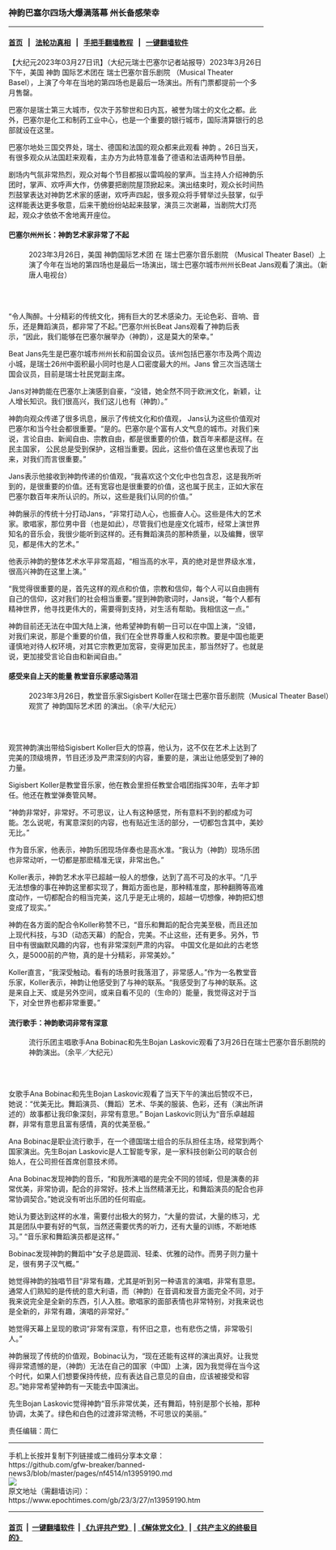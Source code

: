### 神韵巴塞尔四场大爆满落幕 州长备感荣幸
------------------------

#### [首页](https://github.com/gfw-breaker/banned-news3/blob/master/README.md) &nbsp;&nbsp;|&nbsp;&nbsp; [法轮功真相](https://github.com/begood0513/basic/blob/master/README.md)  &nbsp;&nbsp;|&nbsp;&nbsp; [手把手翻墙教程](https://github.com/gfw-breaker/guides/wiki)  &nbsp;&nbsp;|&nbsp;&nbsp; [一键翻墙软件](https://github.com/gfw-breaker/nogfw/blob/master/README.md)  



<div><p>
 【大纪元2023年03月27日讯】（大纪元瑞士巴塞尔记者站报导）2023年3月26日下午，美国
 <ok href="https://www.epochtimes.com/gb/tag/%E7%A5%9E%E9%9F%B5.html">
  神韵
 </ok>
 国际艺术团在
 <ok href="https://www.epochtimes.com/gb/tag/%E7%91%9E%E5%A3%AB%E5%B7%B4%E5%A1%9E%E5%B0%94%E9%9F%B3%E4%B9%90%E5%89%A7%E9%99%A2.html">
  瑞士巴塞尔音乐剧院
 </ok>
 （Musical Theater Basel），上演了今年在当地的第四场也是最后一场演出。所有门票都提前一个多月售罄。
</p>
<p>
 巴塞尔是瑞士第三大城市，仅次于苏黎世和日内瓦，被誉为瑞士的文化之都。此外，巴塞尔是化工和制药工业中心，也是一个重要的银行城市，国际清算银行的总部就设在这里。
</p>
<p>
 巴塞尔地处三国交界处，瑞士、德国和法国的观众都来此观看
 <ok href="https://www.epochtimes.com/gb/tag/%E7%A5%9E%E9%9F%B5.html">
  神韵
 </ok>
 。26日当天，有很多观众从法国赶来观看，主办方为此特意准备了德语和法语两种节目册。
</p>
<p>
 剧场内气氛非常热烈，观众对每个节目都报以雷鸣般的掌声。当主持人介绍神韵乐团时，掌声、欢呼声大作，仿佛要把剧院屋顶掀起来。演出结束时，观众长时间热烈鼓掌表达对神韵艺术家的感谢，欢呼声四起，很多观众将手臂举过头鼓掌，似乎这样能表达更多敬意，后来干脆纷纷站起来鼓掌，演员三次谢幕，当剧院大灯亮起，观众才依依不舍地离开座位。
</p>
<h4>
 巴塞尔州州长：神韵艺术家非常了不起
</h4>
<figure aria-describedby="caption-attachment-13959193" class="wp-caption aligncenter" id="attachment_13959193" style="width: 600px">
 <ok href="https://i.epochtimes.com/assets/uploads/2023/03/id13959193-230326104859100101.jpg" target="_blank">
  <img alt="" class="size-large wp-image-13959193" src="https://i.epochtimes.com/assets/uploads/2023/03/id13959193-230326104859100101-600x400.jpg" title=""/>
 </ok>
 <br/><figcaption class="wp-caption-text" id="caption-attachment-13959193">
  2023年3月26日，美国
  <ok href="https://www.epochtimes.com/gb/tag/%E7%A5%9E%E9%9F%B5%E5%9B%BD%E9%99%85%E8%89%BA%E6%9C%AF%E5%9B%A2.html">
   神韵国际艺术团
  </ok>
  在
  <ok href="https://www.epochtimes.com/gb/tag/%E7%91%9E%E5%A3%AB%E5%B7%B4%E5%A1%9E%E5%B0%94%E9%9F%B3%E4%B9%90%E5%89%A7%E9%99%A2.html">
   瑞士巴塞尔音乐剧院
  </ok>
  （Musical Theater Basel）上演了今年在当地的第四场也是最后一场演出，瑞士巴塞尔城市州州长Beat Jans观看了演出。（新唐人电视台）
 </figcaption><br/>
</figure><br/>
<p>
 “令人陶醉。十分精彩的传统文化，拥有巨大的艺术感染力。无论色彩、音响、音乐，还是舞蹈演员，都非常了不起。”巴塞尔州长Beat Jans观看了神韵后表示，“因此，我们能够在巴塞尔展举办（神韵），这是莫大的荣幸。”
</p>
<p>
 Beat Jans先生是巴塞尔城市州州长和前国会议员。该州包括巴塞尔市及两个周边小城，是瑞士26州中面积最小同时也是人口密度最大的州。Jans 曾三次当选瑞士国会议员，目前是瑞士社民党副主席。
</p>
<p>
 Jans对神韵能在巴塞尔上演感到自豪，“没错，她全然不同于欧洲文化，新颖，让人增长知识。我们很高兴，我们这儿也有（神韵）。”
</p>
<p>
 神韵向观众传递了很多讯息，展示了传统文化和价值观， Jans认为这些价值观对巴塞尔和当今社会都很重要。“是的。巴塞尔是个富有人文气息的城市。对我们来说，言论自由、新闻自由、宗教自由，都是很重要的价值，数百年来都是这样。在民主国家， 公民总是受到保护，这相当重要。因此，这些价值在这里也表现了出来，对我们而言很重要。”
</p>
<p>
 Jans表示他接收到神韵传递的价值观，“我喜欢这个文化中也包含忍，这是我所听到的，是很重要的价值。还有宽容也是很重要的价值，这也属于民主，正如大家在巴塞尔数百年来所认识的。所以，这些是我们认同的价值。”
</p>
<p>
 神韵展示的传统十分打动Jans，“非常打动人心，也振奋人心。这些是伟大的艺术家。歌唱家，那位男中音（也是如此），尽管我们也是座文化城市，经常上演世界知名的音乐会，我很少能听到这样的。还有舞蹈演员的那种质量，以及编舞，很罕见，都是伟大的艺术。”
</p>
<p>
 他表示神韵的整体艺术水平非常高超，“相当高的水平，真的绝对是世界级水准，很高兴神韵在这里上演。”
</p>
<p>
 “我觉得很重要的是，首先这样的观点和价值，宗教和信仰，每个人可以自由拥有自己的信仰，这对我们的社会相当重要。”提到神韵歌词时，Jans说，“每个人都有精神世界，他寻找更伟大的，需要得到支持，对生活有帮助。我相信这一点。”
</p>
<p>
 神韵目前还无法在中国大陆上演，他希望神韵有朝一日可以在中国上演，“没错，对我们来说，那是个重要的价值，我们在全世界尊重人权和宗教。要是中国也能更谨慎地对待人权环境，对其它宗教更加宽容，变得更加民主，那当然好了。也就是说，更加接受言论自由和新闻自由。”
</p>
<h4>
 感受来自上天的能量 教堂音乐家感动落泪
</h4>
<figure aria-describedby="caption-attachment-13959195" class="wp-caption aligncenter" id="attachment_13959195" style="width: 600px">
 <ok href="https://i.epochtimes.com/assets/uploads/2023/03/id13959195-230326104851100101.jpg" target="_blank">
  <img alt="" class="size-large wp-image-13959195" src="https://i.epochtimes.com/assets/uploads/2023/03/id13959195-230326104851100101-600x400.jpg" title=""/>
 </ok>
 <br/><figcaption class="wp-caption-text" id="caption-attachment-13959195">
  2023年3月26日，教堂音乐家Sigisbert Koller在瑞士巴塞尔音乐剧院（Musical Theater Basel）观赏了
  <ok href="https://www.epochtimes.com/gb/tag/%E7%A5%9E%E9%9F%B5%E5%9B%BD%E9%99%85%E8%89%BA%E6%9C%AF%E5%9B%A2.html">
   神韵国际艺术团
  </ok>
  的演出。（余平/大纪元）
 </figcaption><br/>
</figure><br/>
<p>
 观赏神韵演出带给Sigisbert Koller巨大的惊喜，他认为，这不仅在艺术上达到了完美的顶级境界，节目还涉及严肃深刻的内容，重要的是，演出让他感受到了神的力量。
</p>
<p>
 Sigisbert Koller是教堂音乐家，他在教会里担任教堂合唱团指挥30年，去年才卸任。他还在教堂弹奏管风琴。
</p>
<p>
 “神韵非常好，非常好。不可思议，让人有这种感觉，所有意料不到的都成为可能。怎么说呢，有寓意深刻的内容，也有贴近生活的部分，一切都包含其中，美妙无比。”
</p>
<p>
 作为音乐家，他表示，神韵乐团现场伴奏也是高水准。“我认为（神韵）现场乐团也非常动听，一切都是那麽精准无误，非常出色。”
</p>
<p>
 Koller表示，神韵艺术水平已超越一般人的想像，达到了高不可及的水平。“几乎无法想像的事在神韵这里都实现了，舞蹈方面也是，那种精准度，那种翻腾等高难度动作，一切都配合的相当完美，这几乎是无止境的，超越一切想像，神韵把幻想变成了现实。”
</p>
<p>
 神韵在各方面的配合令Koller称赞不已，“音乐和舞蹈的配合完美至极，而且还加上现代科技，与3D（动态天幕）的配合，完美。不止这些，还有更多。另外，节目中有很幽默风趣的内容，也有非常深刻严肃的内容。 中国文化是如此的古老悠久，是5000前的产物，真的是十分精彩，非常美妙。”
</p>
<p>
 Koller直言，“我深受触动。看有的场景时我落泪了，非常感人。”作为一名教堂音乐家，Koller表示，神韵让他感受到了与神的联系。“我感受到了与神的联系。这是来自上天、或是另外空间，或来自看不见的（生命的）能量，我觉得这对于当下，对全世界也都非常重要。”
</p>
<h4>
 流行歌手：神韵歌词非常有深意
</h4>
<figure aria-describedby="caption-attachment-13959196" class="wp-caption aligncenter" id="attachment_13959196" style="width: 600px">
 <ok href="https://i.epochtimes.com/assets/uploads/2023/03/id13959196-230326104854100101.jpg" target="_blank">
  <img alt="" class="size-large wp-image-13959196" src="https://i.epochtimes.com/assets/uploads/2023/03/id13959196-230326104854100101-600x400.jpg" title=""/>
 </ok>
 <br/><figcaption class="wp-caption-text" id="caption-attachment-13959196">
  流行乐团主唱歌手Ana Bobinac和先生Bojan Laskovic观看了3月26日在瑞士巴塞尔音乐剧院的神韵演出。（余平／大纪元）
 </figcaption><br/>
</figure><br/>
<p>
 女歌手Ana Bobinac和先生Bojan Laskovic观看了当天下午的演出后赞叹不已，她说：“优美无比。舞蹈演员、（舞蹈）艺术、华美的服装、色彩，还有（演出所讲述的）故事都让我印象深刻，非常有意思。” Bojan Laskovic则认为“音乐卓越超群，非常有意思且富有感情，真的优美至极。”
</p>
<p>
 Ana Bobinac是职业流行歌手，在一个德国瑞士组合的乐队担任主场，经常到两个国家演出。先生Bojan Laskovic是人工智能专家，是一家科技创新公司的联合创始人，在公司担任首席创意技术师。
</p>
<p>
 Ana Bobinac发现神韵的音乐，“和我所演唱的是完全不同的领域，但是演奏的非常优美，非常协调，配合的非常好。技术上当然精湛无比，和舞蹈演员的配合也非常协调契合。”她说没有听出乐团的任何瑕疵。
</p>
<p>
 她认为要达到这样的水准，需要付出极大的努力，“大量的尝试，大量的练习，尤其是团队中要有好的气氛，当然还需要优秀的听力，还有大量的训练，不断地练习。” “音乐家和舞蹈演员都是这样。”
</p>
<p>
 Bobinac发现神韵的舞蹈中“女子总是圆润、轻柔、优雅的动作。而男子则力量十足，很有男子汉气概。”
</p>
<p>
 她觉得神韵的独唱节目“非常有趣，尤其是听到另一种语言的演唱，非常有意思。通常人们熟知的是传统的意大利语，而（神韵）在音调和发音方面完全不同，对于我来说完全是全新的东西，引人入胜。歌唱家的面部表情也非常特别，对我来说也是全新的，非常有趣，演唱的非常好。”
</p>
<p>
 她觉得天幕上呈现的歌词“非常有深意，有怀旧之意，也有悲伤之情，非常吸引人。”
</p>
<p>
 神韵展现了传统的价值观，Bobinac认为，“现在还能有这样的演出真好。让我觉得非常遗憾的是，（神韵）无法在自己的国家（中国）上演，因为我觉得在当今这个时代，如果人们想要保持传统，应有表达自己意见的自由，应该被接受和容忍。”她非常希望神韵有一天能去中国演出。
</p>
<p>
 先生Bojan Laskovic觉得神韵“音乐非常优美，还有舞蹈，特别是那个长袖，那种协调，太美了。绿色和白色的过渡非常流畅，不可思议的美丽。”
</p>
<p>
 责任编辑：周仁
</p>
</div>
<hr/>
手机上长按并复制下列链接或二维码分享本文章：<br/>
https://github.com/gfw-breaker/banned-news3/blob/master/pages/nf4514/n13959190.md <br/>
<a href='https://github.com/gfw-breaker/banned-news3/blob/master/pages/nf4514/n13959190.md'><img src='https://github.com/gfw-breaker/banned-news3/blob/master/pages/nf4514/n13959190.md.png'/></a> <br/>
原文地址（需翻墙访问）：https://www.epochtimes.com/gb/23/3/27/n13959190.htm


------------------------
#### [首页](https://github.com/gfw-breaker/banned-news3/blob/master/README.md) &nbsp;|&nbsp; [一键翻墙软件](https://github.com/gfw-breaker/nogfw/blob/master/README.md) &nbsp;| [《九评共产党》](https://github.com/gfw-breaker/9ping.md/blob/master/README.md#九评之一评共产党是什么) | [《解体党文化》](https://github.com/gfw-breaker/jtdwh.md/blob/master/README.md) | [《共产主义的终极目的》](https://github.com/gfw-breaker/gczydzjmd.md/blob/master/README.md)


<img src='http://gfw-breaker.win/banned-news3/pages/nf4514/n13959190.md' width='0px' height='0px'/>